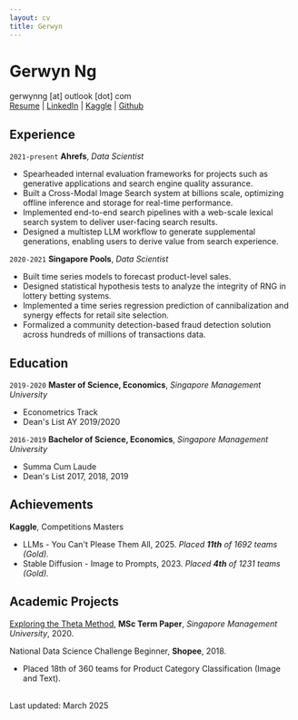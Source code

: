 ```yaml
---
layout: cv
title: Gerwyn
---
```

# Gerwyn Ng

<!-- gerwynng (at) outlook (dot) com -->


<div id="contacts">
<a id="email"> gerwynng [at] outlook [dot] com</a> 
</div>

<div id="webaddress">
<a href="https://gerwynng.github.io"
onclick="getOutboundLink('LinkedIn'); return true;"
target="_blank">
Resume</a> |
<a href="https://www.linkedin.com/in/gerwynng/"
onclick="getOutboundLink('LinkedIn'); return true;"
target="_blank">
LinkedIn</a> |
<a href="https://www.kaggle.com/gerwynng/"
onclick="getOutboundLink('Kaggle'); return true;"
target="_blank">
Kaggle</a> |
<a href="https://github.com/gerwynng/"
onclick="getOutboundLink('Github'); return true;"
target="_blank">
Github</a>
</div>



## Experience

`2021-present`
**Ahrefs**, *Data Scientist*

- Spearheaded internal evaluation frameworks for projects such as generative applications and search engine quality assurance.
- Built a Cross-Modal Image Search system at billions scale, optimizing offline inference and storage for real-time performance.
- Implemented end-to-end search pipelines with a web-scale lexical search system to deliver user-facing search results.
- Designed a multistep LLM workflow to generate supplemental generations, enabling users to derive value from search experience.

`2020-2021`
**Singapore Pools**, *Data Scientist*

- Built time series models to forecast product-level sales.
- Designed statistical hypothesis tests to analyze the integrity of RNG in lottery betting systems.
- Implemented a time series regression prediction of cannibalization and synergy effects for retail site selection.
- Formalized a community detection-based fraud detection solution across hundreds of millions of transactions data.

## Education

`2019-2020`
**Master of Science, Economics**, *Singapore Management University*

* Econometrics Track
* Dean's List AY 2019/2020

`2016-2019`
**Bachelor of Science, Economics**, *Singapore Management University*

- Summa Cum Laude
- Dean's List 2017, 2018, 2019


## Achievements

**Kaggle**, Competitions Masters

- LLMs - You Can't Please Them All, 2025. *Placed **11th** of 1692 teams (Gold).*
- Stable Diffusion - Image to Prompts, 2023. *Placed **4th** of 1231 teams (Gold).*


## Academic Projects

[Exploring the Theta Method](./media/Exploring_the_Theta_Method.pdf), **MSc Term Paper**, *Singapore Management University*, 2020.

National Data Science Challenge Beginner, **Shopee**, 2018.
- Placed 18th of 360 teams for Product Category Classification (Image and Text).

<br/>Last updated: March 2025<br/><br/>
